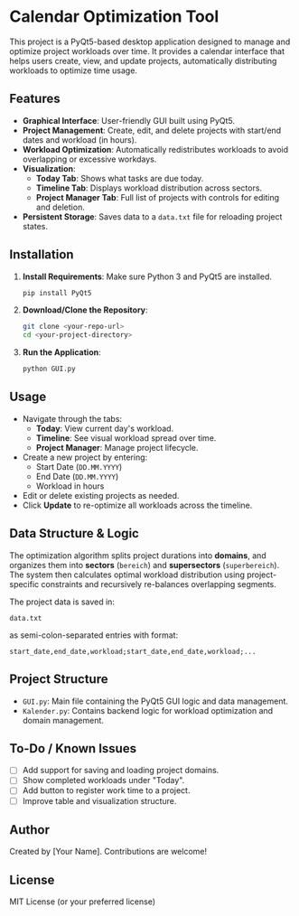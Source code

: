 # Calendar Optimization Tool

This project is a PyQt5-based desktop application designed to manage and optimize project workloads over time. It provides a calendar interface that helps users create, view, and update projects, automatically distributing workloads to optimize time usage.

## Features

- **Graphical Interface**: User-friendly GUI built using PyQt5.
- **Project Management**: Create, edit, and delete projects with start/end dates and workload (in hours).
- **Workload Optimization**: Automatically redistributes workloads to avoid overlapping or excessive workdays.
- **Visualization**:
  - **Today Tab**: Shows what tasks are due today.
  - **Timeline Tab**: Displays workload distribution across sectors.
  - **Project Manager Tab**: Full list of projects with controls for editing and deletion.
- **Persistent Storage**: Saves data to a `data.txt` file for reloading project states.

## Installation

1. **Install Requirements**:
   Make sure Python 3 and PyQt5 are installed.

   ```bash
   pip install PyQt5
   ```

2. **Download/Clone the Repository**:
   ```bash
   git clone <your-repo-url>
   cd <your-project-directory>
   ```

3. **Run the Application**:
   ```bash
   python GUI.py
   ```

## Usage

- Navigate through the tabs:
  - **Today**: View current day's workload.
  - **Timeline**: See visual workload spread over time.
  - **Project Manager**: Manage project lifecycle.
- Create a new project by entering:
  - Start Date (`DD.MM.YYYY`)
  - End Date (`DD.MM.YYYY`)
  - Workload in hours
- Edit or delete existing projects as needed.
- Click **Update** to re-optimize all workloads across the timeline.

## Data Structure & Logic

The optimization algorithm splits project durations into **domains**, and organizes them into **sectors** (`bereich`) and **supersectors** (`superbereich`). The system then calculates optimal workload distribution using project-specific constraints and recursively re-balances overlapping segments.

The project data is saved in:
```
data.txt
```
as semi-colon-separated entries with format:
```
start_date,end_date,workload;start_date,end_date,workload;...
```

## Project Structure

- `GUI.py`: Main file containing the PyQt5 GUI logic and data management.
- `Kalender.py`: Contains backend logic for workload optimization and domain management.

## To-Do / Known Issues

- [ ] Add support for saving and loading project domains.
- [ ] Show completed workloads under "Today".
- [ ] Add button to register work time to a project.
- [ ] Improve table and visualization structure.

## Author

Created by [Your Name]. Contributions are welcome!

## License

MIT License (or your preferred license)
